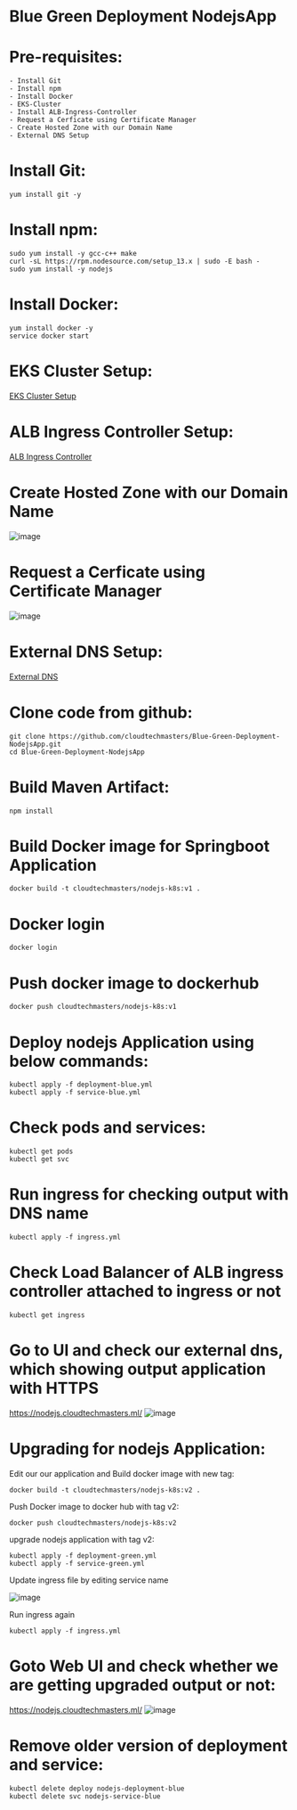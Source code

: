 # Blue Green Deployment NodejsApp

# Pre-requisites:
    - Install Git
    - Install npm
    - Install Docker
    - EKS-Cluster
    - Install ALB-Ingress-Controller
    - Request a Cerficate using Certificate Manager
    - Create Hosted Zone with our Domain Name
    - External DNS Setup
# Install Git:
    yum install git -y
# Install npm:
    sudo yum install -y gcc-c++ make
    curl -sL https://rpm.nodesource.com/setup_13.x | sudo -E bash -
    sudo yum install -y nodejs
# Install Docker:
    yum install docker -y
    service docker start
# EKS Cluster Setup:
  [EKS Cluster Setup](https://github.com/cloudtechmasters/eks-cluster-setup/blob/master/README.md)
# ALB Ingress Controller Setup:
  [ALB Ingress Controller](https://github.com/cloudtechmasters/ALB-Ingress-Controller-Setup/blob/master/README.md)
# Create Hosted Zone with our Domain Name
![image](https://user-images.githubusercontent.com/58024415/94990966-7e2fd380-059d-11eb-8285-a82353f38c1a.png)
# Request a Cerficate using Certificate Manager
![image](https://user-images.githubusercontent.com/58024415/94990930-301ad000-059d-11eb-9c5d-8ee47d494f82.png)
# External DNS Setup:
  [External DNS](https://github.com/cloudtechmasters/External-DNS-Setup-Kubernetes)
# Clone code from github:
    git clone https://github.com/cloudtechmasters/Blue-Green-Deployment-NodejsApp.git
    cd Blue-Green-Deployment-NodejsApp
# Build Maven Artifact:
    npm install
# Build Docker image for Springboot Application
    docker build -t cloudtechmasters/nodejs-k8s:v1 .
# Docker login
    docker login
# Push docker image to dockerhub
    docker push cloudtechmasters/nodejs-k8s:v1
# Deploy nodejs Application using below commands:
    kubectl apply -f deployment-blue.yml
    kubectl apply -f service-blue.yml
# Check pods and services:
    kubectl get pods
    kubectl get svc
# Run ingress for checking output with DNS name
    kubectl apply -f ingress.yml
# Check Load Balancer of ALB ingress controller attached to ingress or not
    kubectl get ingress
# Go to UI and check our external dns, which showing output application with HTTPS
  https://nodejs.cloudtechmasters.ml/
![image](https://user-images.githubusercontent.com/58024415/95006082-dc040000-061d-11eb-8fd6-da6c80216c54.png)
# Upgrading for nodejs Application:
Edit our our application and Build docker image with new tag:
    
    docker build -t cloudtechmasters/nodejs-k8s:v2 .

Push Docker image to docker hub with tag v2:

    docker push cloudtechmasters/nodejs-k8s:v2

upgrade nodejs application with tag v2:

    kubectl apply -f deployment-green.yml
    kubectl apply -f service-green.yml
    
 Update ingress file by editing service name
 
  ![image](https://user-images.githubusercontent.com/58024415/95006146-b9beb200-061e-11eb-9fbe-cfdeca61e59c.png)

Run ingress again

    kubectl apply -f ingress.yml
    
# Goto Web UI and check whether we are getting upgraded output or not:
  https://nodejs.cloudtechmasters.ml/
![image](https://user-images.githubusercontent.com/58024415/95006177-0a360f80-061f-11eb-9b58-02376f1cd9e4.png)
# Remove older version of deployment and service:
    kubectl delete deploy nodejs-deployment-blue
    kubectl delete svc nodejs-service-blue
